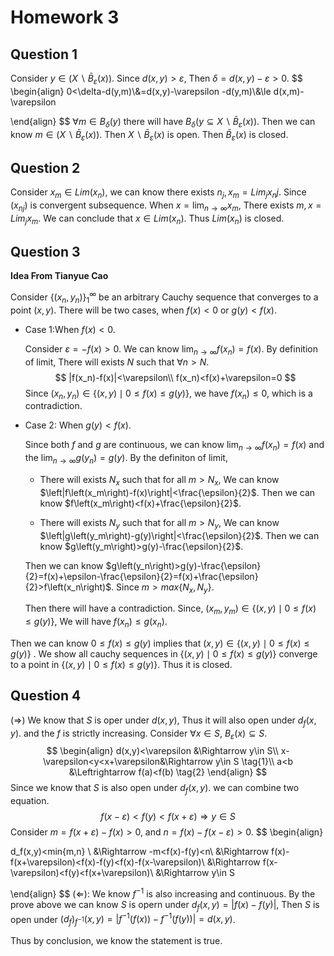 # Homework 3

## Question 1

Consider $y\in(X\backslash \bar{B}_\varepsilon(x))$. Since $d(x,y)>\varepsilon$, Then $\delta=d(x,y)-\varepsilon>0$. 
$$
\begin{align}
0<\delta-d(y,m)\\&=d(x,y)-\varepsilon -d(y,m)\\&\le d(x,m)-\varepsilon

\end{align}
$$
$\forall m\in B_\delta(y)$ there will have $B_\delta(y\subseteq X\backslash\bar{B}_\varepsilon(x) )$. Then we can know $m\in (X\backslash\bar{B}_\varepsilon(x))$. Then $X\backslash\bar{B}_\varepsilon(x)$ is open. Then $\bar{B}_\varepsilon(x)$ is closed. 

<div style="page-break-after: always;"></div>

## Question 2

Consider $x_{m}\in Lim(x_n)$, we can know there exists $n_j,x_m=Lim_jx_nj$. Since $(x_{nj})$ is convergent subsequence. When $x=\lim _{n \rightarrow \infty} x_{m}$, There exists $m,x=Lim_jx_m$. We can conclude that $x\in Lim(x_n)$. Thus $Lim(x_n)$ is closed.



<div style="page-break-after: always;"></div>

## Question 3

**Idea From Tianyue Cao**

Consider $\left\{\left(x_n, y_n\right)\right\}_1^{\infty}$ be an arbitrary Cauchy sequence that converges to a point $(x,y)$. There will be two cases, when $f(x)<0$ or $g(y)<f(x)$. 

- Case 1:When $f(x)<0$. 

  Consider $\varepsilon=-f(x)>0$. We can know $\lim _{n \rightarrow \infty} f\left(x_n\right)=f(x)$. By definition of limit, There will exists $N$ such that $\forall n >N$.
  $$
  |f(x_n)-f(x)|<\varepsilon\\
  f(x_n)<f(x)+\varepsilon=0
  $$
  Since $(x_n,y_n)\in \{(x, y) \mid 0 \leq f(x) \leq g(y)\}$, we have $f(x_n)\le 0$, which is a contradiction.

- Case 2: When $g(y)<f(x)$.

  Since both $f$ and $g$ are continuous, we can know $\lim _{n \rightarrow \infty} f\left(x_n\right)=f(x)$ and the $\lim _{n \rightarrow \infty} g\left(y_n\right)=g(y)$. By the definiton of limit, 

  - There will exists $N_x$ such that for all $m>N_x$, We can know $\left|f\left(x_m\right)-f(x)\right|<\frac{\epsilon}{2}$. Then we can know $f\left(x_m\right)<f(x)+\frac{\epsilon}{2}$.

  - There will exists $N_y$ such that for all $m> N_y$, We can know $\left|g\left(y_m\right)-g(y)\right|<\frac{\epsilon}{2}$. Then we can know $g\left(y_m\right)>g(y)-\frac{\epsilon}{2}$.

  Then we can know $g\left(y_n\right)>g(y)-\frac{\epsilon}{2}=f(x)+\epsilon-\frac{\epsilon}{2}=f(x)+\frac{\epsilon}{2}>f\left(x_n\right)$. Since $m>max\{N_x,N_y\}$.

  Then there will have a contradiction. Since, $(x_m,y_m)\in \{(x, y) \mid 0 \leq f(x) \leq g(y)\}$, We will have $f(x_n)\le g(x_n)$.

Then we can know $0 \leq f(x) \leq g(y)$ implies that $(x,y)\in \{(x, y) \mid 0 \leq f(x) \leq g(y)\}$ .  We show all cauchy sequences in $\{(x, y) \mid 0 \leq f(x) \leq g(y)\}$ converge to a point in $\{(x, y) \mid 0 \leq f(x) \leq g(y)\}$. Thus it is closed. 





<div style="page-break-after: always;"></div>

## Question 4

($\Rightarrow$) We know that $S$ is oper under $d(x,y)$, Thus it will also open under $d_f(x,y)$. and the $f$ is strictly increasing. Consider $\forall x \in S$, $B_\varepsilon(x)\subseteq S$.
$$
\begin{align}
d(x,y)<\varepsilon &\Rightarrow y\in S\\
x-\varepsilon<y<x+\varepsilon&\Rightarrow y\in S \tag{1}\\
a<b &\Leftrightarrow f(a)<f(b) \tag{2}
\end{align}
$$
Since we know that $S$ is also open under $d_f(x,y)$. we can combine two equation.
$$
f(x-\varepsilon)<f(y)<f(x+\varepsilon) \Rightarrow y\in S
$$
Consider $m=f(x+\varepsilon)-f(x)>0$, and $n=f(x)-f(x-\varepsilon)>0$.
$$
\begin{align}

d_f(x,y)<min\{m,n\} \\
&\Rightarrow -m<f(x)-f(y)<n\\
&\Rightarrow f(x)-f(x+\varepsilon)<f(x)-f(y)<f(x)-f(x-\varepsilon)\\
&\Rightarrow f(x-\varepsilon)<f(y)<f(x+\varepsilon)\\
&\Rightarrow y\in S


\end{align}
$$
($\Leftarrow$): We know $f^{-1}$ is also increasing and continuous. By the prove above we can know $S$ is opern under $d_f(x,y)=|f(x)-f(y)|$, Then $S$ is open under $(d_f)_{f^{-1}}(x,y)=\left|f^{-1}(f(x))-f^{-1}(f(y))\right| = d(x,y)$.

Thus by conclusion, we know the statement is true.





